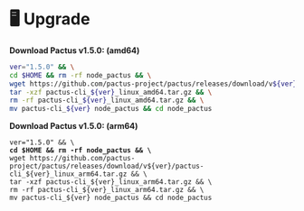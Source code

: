 # 🖥️ Upgrade

**Download Pactus v1.5.0: (amd64)**

```bash
ver="1.5.0" && \
cd $HOME && rm -rf node_pactus && \
wget https://github.com/pactus-project/pactus/releases/download/v${ver}/pactus-cli_${ver}_linux_amd64.tar.gz && \
tar -xzf pactus-cli_${ver}_linux_amd64.tar.gz && \
rm -rf pactus-cli_${ver}_linux_amd64.tar.gz && \
mv pactus-cli_${ver} node_pactus && cd node_pactus
```

**Download Pactus v1.5.0: (arm64)**

<pre class="language-bash"><code class="lang-bash">ver="1.5.0" &#x26;&#x26; \
<strong>cd $HOME &#x26;&#x26; rm -rf node_pactus &#x26;&#x26; \
</strong>wget https://github.com/pactus-project/pactus/releases/download/v${ver}/pactus-cli_${ver}_linux_arm64.tar.gz &#x26;&#x26; \
tar -xzf pactus-cli_${ver}_linux_arm64.tar.gz &#x26;&#x26; \
rm -rf pactus-cli_${ver}_linux_arm64.tar.gz &#x26;&#x26; \
mv pactus-cli_${ver} node_pactus &#x26;&#x26; cd node_pactus
</code></pre>
